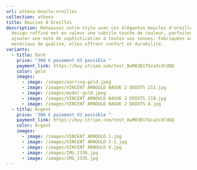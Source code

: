 ```yaml
---
url: athena-boucle-oreilles
collection: athena
title: Boucles d'Oreilles
description: Rehaussez votre style avec ces élégantes boucles d'oreilles. Leur
  design raffiné met en valeur une subtile touche de couleur, parfaites pour
  ajouter une note de sophistication à toutes vos tenues. Fabriquées avec des
  matériaux de qualité, elles offrent confort et durabilité.
variants:
  - title: Doré
    price: "300 € paiement X3 possible "
    payment_link: https://buy.stripe.com/test_8wM03B1TGca3cXCdQQ
    color: gold
    images:
      - image: /images/earring-gold.jpeg
      - image: /images/VINCENT ARNOULD BAGUE 2 DOIGTS 211.jpg
      - image: /images/model-gold.jpeg
      - image: /images/VINCENT ARNOULD BAGUE 2 DOIGTS 219.jpg
      - image: /images/VINCENT ARNOULD BAGUE 2 DOIGTS 8.jpg
  - title: Argent
    price: "300 € paiement X3 possible "
    payment_link: https://buy.stripe.com/test_8wM03B1TGca3cXCdQQ
    color: Argent
    images:
      - image: /images/VINCENT ARNOULD 1.jpg
      - image: /images/VINCENT ARNOULD 3-1.jpg
      - image: /images/VINCENT ARNOULD 9.jpg
      - image: /images/IMG_2336.jpg
      - image: /images/IMG_2335.jpg
---
```

